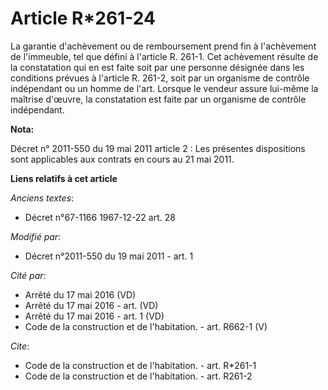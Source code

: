 # Article R*261-24

La garantie d'achèvement ou de remboursement prend fin à l'achèvement de l'immeuble, tel que défini à l'article R. 261-1. Cet
achèvement résulte de la constatation qui en est faite soit par une personne désignée dans les conditions prévues à l'article
R. 261-2, soit par un organisme de contrôle indépendant ou un homme de l'art. Lorsque le vendeur assure lui-même la maîtrise
d'œuvre, la constatation est faite par un organisme de contrôle indépendant.

**Nota:**

Décret n° 2011-550 du 19 mai 2011 article 2 : Les présentes dispositions sont applicables aux contrats en cours au 21 mai
2011.

**Liens relatifs à cet article**

_Anciens textes_:

  - Décret n°67-1166 1967-12-22 art. 28

_Modifié par_:

  - Décret n°2011-550 du 19 mai 2011 - art. 1

_Cité par_:

  - Arrêté du 17 mai 2016 (VD)
  - Arrêté du 17 mai 2016 - art. (VD)
  - Arrêté du 17 mai 2016 - art. 1 (VD)
  - Code de la construction et de l'habitation. - art. R662-1 (V)

_Cite_:

  - Code de la construction et de l'habitation. - art. R*261-1
  - Code de la construction et de l'habitation. - art. R261-2
